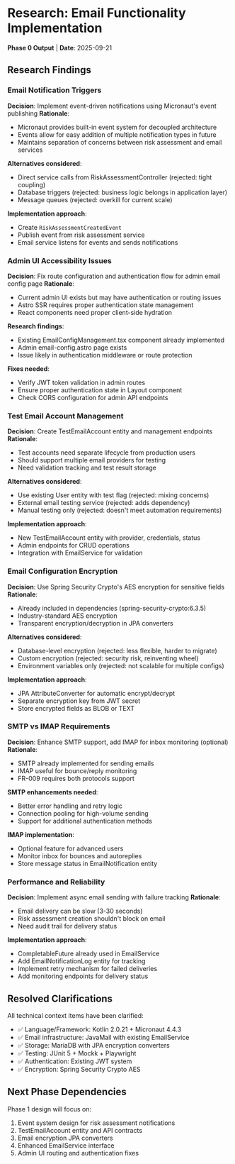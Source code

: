# Research: Email Functionality Implementation

**Phase 0 Output** | **Date**: 2025-09-21

## Research Findings

### Email Notification Triggers
**Decision**: Implement event-driven notifications using Micronaut's event publishing
**Rationale**:
- Micronaut provides built-in event system for decoupled architecture
- Events allow for easy addition of multiple notification types in future
- Maintains separation of concerns between risk assessment and email services

**Alternatives considered**:
- Direct service calls from RiskAssessmentController (rejected: tight coupling)
- Database triggers (rejected: business logic belongs in application layer)
- Message queues (rejected: overkill for current scale)

**Implementation approach**:
- Create `RiskAssessmentCreatedEvent`
- Publish event from risk assessment service
- Email service listens for events and sends notifications

### Admin UI Accessibility Issues
**Decision**: Fix route configuration and authentication flow for admin email config page
**Rationale**:
- Current admin UI exists but may have authentication or routing issues
- Astro SSR requires proper authentication state management
- React components need proper client-side hydration

**Research findings**:
- Existing EmailConfigManagement.tsx component already implemented
- Admin email-config.astro page exists
- Issue likely in authentication middleware or route protection

**Fixes needed**:
- Verify JWT token validation in admin routes
- Ensure proper authentication state in Layout component
- Check CORS configuration for admin API endpoints

### Test Email Account Management
**Decision**: Create TestEmailAccount entity and management endpoints
**Rationale**:
- Test accounts need separate lifecycle from production users
- Should support multiple email providers for testing
- Need validation tracking and test result storage

**Alternatives considered**:
- Use existing User entity with test flag (rejected: mixing concerns)
- External email testing service (rejected: adds dependency)
- Manual testing only (rejected: doesn't meet automation requirements)

**Implementation approach**:
- New TestEmailAccount entity with provider, credentials, status
- Admin endpoints for CRUD operations
- Integration with EmailService for validation

### Email Configuration Encryption
**Decision**: Use Spring Security Crypto's AES encryption for sensitive fields
**Rationale**:
- Already included in dependencies (spring-security-crypto:6.3.5)
- Industry-standard AES encryption
- Transparent encryption/decryption in JPA converters

**Alternatives considered**:
- Database-level encryption (rejected: less flexible, harder to migrate)
- Custom encryption (rejected: security risk, reinventing wheel)
- Environment variables only (rejected: not scalable for multiple configs)

**Implementation approach**:
- JPA AttributeConverter for automatic encrypt/decrypt
- Separate encryption key from JWT secret
- Store encrypted fields as BLOB or TEXT

### SMTP vs IMAP Requirements
**Decision**: Enhance SMTP support, add IMAP for inbox monitoring (optional)
**Rationale**:
- SMTP already implemented for sending emails
- IMAP useful for bounce/reply monitoring
- FR-009 requires both protocols support

**SMTP enhancements needed**:
- Better error handling and retry logic
- Connection pooling for high-volume sending
- Support for additional authentication methods

**IMAP implementation**:
- Optional feature for advanced users
- Monitor inbox for bounces and autoreplies
- Store message status in EmailNotification entity

### Performance and Reliability
**Decision**: Implement async email sending with failure tracking
**Rationale**:
- Email delivery can be slow (3-30 seconds)
- Risk assessment creation shouldn't block on email
- Need audit trail for delivery status

**Implementation approach**:
- CompletableFuture already used in EmailService
- Add EmailNotificationLog entity for tracking
- Implement retry mechanism for failed deliveries
- Add monitoring endpoints for delivery status

## Resolved Clarifications

All technical context items have been clarified:
- ✅ Language/Framework: Kotlin 2.0.21 + Micronaut 4.4.3
- ✅ Email infrastructure: JavaMail with existing EmailService
- ✅ Storage: MariaDB with JPA encryption converters
- ✅ Testing: JUnit 5 + Mockk + Playwright
- ✅ Authentication: Existing JWT system
- ✅ Encryption: Spring Security Crypto AES

## Next Phase Dependencies

Phase 1 design will focus on:
1. Event system design for risk assessment notifications
2. TestEmailAccount entity and API contracts
3. Email encryption JPA converters
4. Enhanced EmailService interface
5. Admin UI routing and authentication fixes